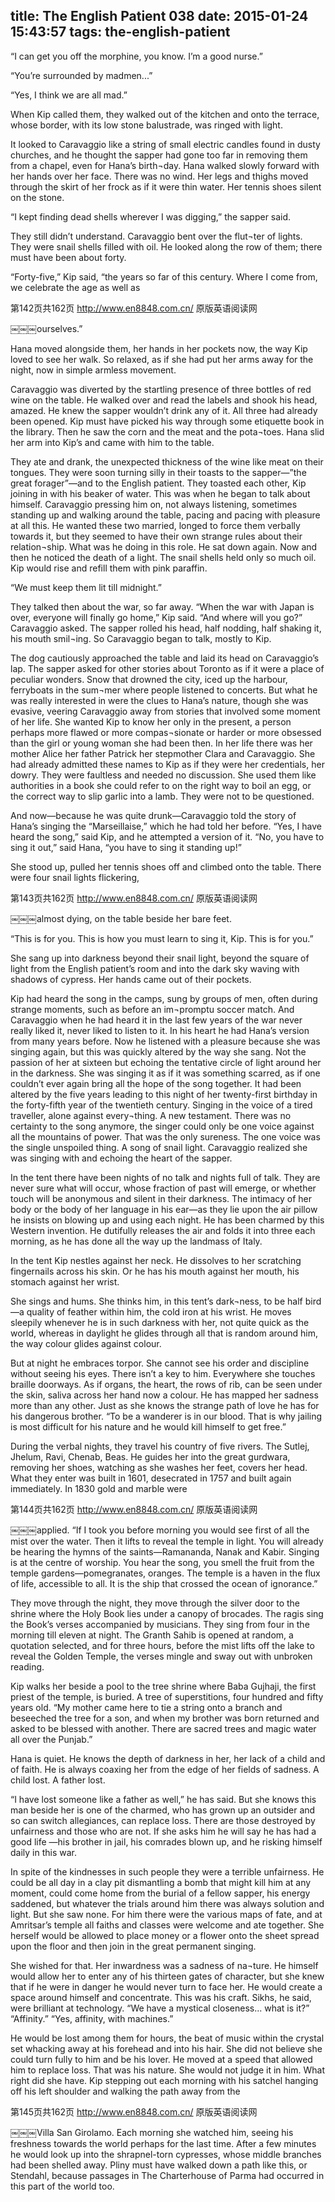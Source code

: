 title: The English Patient 038
date: 2015-01-24 15:43:57
tags: the-english-patient
---

“I can get you off the morphine, you know. I’m a good nurse.”

“You’re surrounded by madmen...”

“Yes, I think we are all mad.”

When Kip called them, they walked out of the kitchen and onto the terrace, whose border, with its low stone balustrade, was ringed with light.

It looked to Caravaggio like a string of small electric candles found in dusty churches, and he thought the sapper had gone too far in removing them from a chapel, even for Hana’s birth¬day. Hana walked slowly forward with her hands over her face. There was no wind. Her legs and thighs moved through the skirt of her frock as if it were thin water. Her tennis shoes silent on the stone.

“I kept finding dead shells wherever I was digging,” the sapper said.

They still didn’t understand. Caravaggio bent over the flut¬ter of lights. They were snail shells filled with oil. He looked along the row of them; there must have been about forty.

“Forty-five,” Kip said, “the years so far of this century. Where I come from, we celebrate the age as well as

第142页共162页 http://www.en8848.com.cn/ 原版英语阅读网

￼￼￼ourselves.”

Hana moved alongside them, her hands in her pockets now, the way Kip loved to see her walk. So relaxed, as if she had put her arms away for the night, now in simple armless movement.

Caravaggio was diverted by the startling presence of three bottles of red wine on the table. He walked over and read the labels and shook his head, amazed. He knew the sapper wouldn’t drink any of it. All three had already been opened. Kip must have picked his way through some etiquette book in the library. Then he saw the corn and the meat and the pota¬toes. Hana slid her arm into Kip’s and came with him to the table.

They ate and drank, the unexpected thickness of the wine like meat on their tongues. They were soon turning silly in their toasts to the sapper—”the great forager”—and to the English patient. They toasted each other, Kip joining in with his beaker of water. This was when he began to talk about himself. Caravaggio pressing him on, not always listening, sometimes standing up and walking around the table, pacing and pacing with pleasure at all this. He wanted these two married, longed to force them verbally towards it, but they seemed to have their own strange rules about their relation¬ship. What was he doing in this role. He sat down again. Now and then he noticed the death of a light. The snail shells held only so much oil. Kip would rise and refill them with pink paraffin.

“We must keep them lit till midnight.”

They talked then about the war, so far away. “When the war with Japan is over, everyone will finally go home,” Kip said. “And where will you go?” Caravaggio asked. The sapper rolled his head, half nodding, half shaking it, his mouth smil¬ing. So Caravaggio began to talk, mostly to Kip.

The dog cautiously approached the table and laid its head on Caravaggio’s lap. The sapper asked for other stories about Toronto as if it were a place of peculiar wonders. Snow that drowned the city, iced up the harbour, ferryboats in the sum¬mer where people listened to concerts. But what he was really interested in were the clues to Hana’s nature, though she was evasive, veering Caravaggio away from stories that involved some moment of her life. She wanted Kip to know her only in the present, a person perhaps more flawed or more compas¬sionate or harder or more obsessed than the girl or young woman she had been then. In her life there was her mother Alice her father Patrick her stepmother Clara and Caravaggio. She had already admitted these names to Kip as if they were her credentials, her dowry. They were faultless and needed no discussion. She used them like authorities in a book she could refer to on the right way to boil an egg, or the correct way to slip garlic into a lamb. They were not to be questioned.

And now—because he was quite drunk—Caravaggio told the story of Hana’s singing the “Marseillaise,” which he had told her before. “Yes, I have heard the song,” said Kip, and he attempted a version of it. “No, you have to sing it out,” said Hana, “you have to sing it standing up!”

She stood up, pulled her tennis shoes off and climbed onto the table. There were four snail lights flickering,

第143页共162页 http://www.en8848.com.cn/ 原版英语阅读网

￼￼￼almost dying, on the table beside her bare feet.

“This is for you. This is how you must learn to sing it, Kip. This is for you.”

She sang up into darkness beyond their snail light, beyond the square of light from the English patient’s room and into the dark sky waving with shadows of cypress. Her hands came out of their pockets.

Kip had heard the song in the camps, sung by groups of men, often during strange moments, such as before an im¬promptu soccer match. And Caravaggio when he had heard it in the last few years of the war never really liked it, never liked to listen to it. In his heart he had Hana’s version from many years before. Now he listened with a pleasure because she was singing again, but this was quickly altered by the way she sang. Not the passion of her at sixteen but echoing the tentative circle of light around her in the darkness. She was singing it as if it was something scarred, as if one couldn’t ever again bring all the hope of the song together. It had been altered by the five years leading to this night of her twenty-first birthday in the forty-fifth year of the twentieth century. Singing in the voice of a tired traveller, alone against every¬thing. A new testament. There was no certainty to the song anymore, the singer could only be one voice against all the mountains of power. That was the only sureness. The one voice was the single unspoiled thing. A song of snail light. Caravaggio realized she was singing with and echoing the heart of the sapper.

In the tent there have been nights of no talk and nights full of talk. They are never sure what will occur, whose fraction of past will emerge, or whether touch will be anonymous and silent in their darkness. The intimacy of her body or the body of her language in his ear—as they lie upon the air pillow he insists on blowing up and using each night. He has been charmed by this Western invention. He dutifully releases the air and folds it into three each morning, as he has done all the way up the landmass of Italy.

In the tent Kip nestles against her neck. He dissolves to her scratching fingernails across his skin. Or he has his mouth against her mouth, his stomach against her wrist.

She sings and hums. She thinks him, in this tent’s dark¬ness, to be half bird—a quality of feather within him, the cold iron at his wrist. He moves sleepily whenever he is in such darkness with her, not quite quick as the world, whereas in daylight he glides through all that is random around him, the way colour glides against colour.

But at night he embraces torpor. She cannot see his order and discipline without seeing his eyes. There isn’t a key to him. Everywhere she touches braille doorways. As if organs, the heart, the rows of rib, can be seen under the skin, saliva across her hand now a colour. He has mapped her sadness more than any other. Just as she knows the strange path of love he has for his dangerous brother. “To be a wanderer is in our blood. That is why jailing is most difficult for his nature and he would kill himself to get free.”

During the verbal nights, they travel his country of five rivers. The Sutlej, Jhelum, Ravi, Chenab, Beas. He guides her into the great gurdwara, removing her shoes, watching as she washes her feet, covers her head. What they enter was built in 1601, desecrated in 1757 and built again immediately. In 1830 gold and marble were

第144页共162页 http://www.en8848.com.cn/ 原版英语阅读网

￼￼￼applied. “If I took you before morning you would see first of all the mist over the water. Then it lifts to reveal the temple in light. You will already be hearing the hymns of the saints—Ramananda, Nanak and Kabir. Singing is at the centre of worship. You hear the song, you smell the fruit from the temple gardens—pomegranates, oranges. The temple is a haven in the flux of life, accessible to all. It is the ship that crossed the ocean of ignorance.”

They move through the night, they move through the silver door to the shrine where the Holy Book lies under a canopy of brocades. The ragis sing the Book’s verses accompanied by musicians. They sing from four in the morning till eleven at night. The Granth Sahib is opened at random, a quotation selected, and for three hours, before the mist lifts off the lake to reveal the Golden Temple, the verses mingle and sway out with unbroken reading.

Kip walks her beside a pool to the tree shrine where Baba Gujhaji, the first priest of the temple, is buried. A tree of superstitions, four hundred and fifty years old. “My mother came here to tie a string onto a branch and beseeched the tree for a son, and when my brother was born returned and asked to be blessed with another. There are sacred trees and magic water all over the Punjab.”

Hana is quiet. He knows the depth of darkness in her, her lack of a child and of faith. He is always coaxing her from the edge of her fields of sadness. A child lost. A father lost.

“I have lost someone like a father as well,” he has said. But she knows this man beside her is one of the charmed, who has grown up an outsider and so can switch allegiances, can replace loss. There are those destroyed by unfairness and those who are not. If she asks him he will say he has had a good life —his brother in jail, his comrades blown up, and he risking himself daily in this war.

In spite of the kindnesses in such people they were a terrible unfairness. He could be all day in a clay pit dismantling a bomb that might kill him at any moment, could come home from the burial of a fellow sapper, his energy saddened, but whatever the trials around him there was always solution and light. But she saw none. For him there were the various maps of fate, and at Amritsar’s temple all faiths and classes were welcome and ate together. She herself would be allowed to place money or a flower onto the sheet spread upon the floor and then join in the great permanent singing.

She wished for that. Her inwardness was a sadness of na¬ture. He himself would allow her to enter any of his thirteen gates of character, but she knew that if he were in danger he would never turn to face her. He would create a space around himself and concentrate. This was his craft. Sikhs, he said, were brilliant at technology. “We have a mystical closeness... what is it?” “Affinity.” “Yes, affinity, with machines.”

He would be lost among them for hours, the beat of music within the crystal set whacking away at his forehead and into his hair. She did not believe she could turn fully to him and be his lover. He moved at a speed that allowed him to replace loss. That was his nature. She would not judge it in him. What right did she have. Kip stepping out each morning with his satchel hanging off his left shoulder and walking the path away from the

第145页共162页 http://www.en8848.com.cn/ 原版英语阅读网

￼￼￼Villa San Girolamo. Each morning she watched him, seeing his freshness towards the world perhaps for the last time. After a few minutes he would look up into the shrapnel-torn cypresses, whose middle branches had been shelled away. Pliny must have walked down a path like this, or Stendahl, because passages in The Charterhouse of Parma had occurred in this part of the world too.

